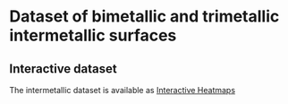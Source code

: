 # Dataset of bimetallic and trimetallic intermetallic surfaces

## Interactive dataset
The intermetallic dataset is available as [Interactive Heatmaps](https://jeff-oakley.github.io/Intermetallic_surface/IntermallicHeatmap.html)

